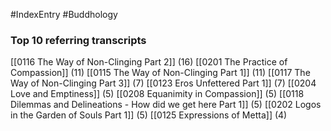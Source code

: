 #IndexEntry #Buddhology

### Top 10 referring transcripts
[[0116 The Way of Non-Clinging Part 2]] (16)
[[0201 The Practice of Compassion]] (11)
[[0115 The Way of Non-Clinging Part 1]] (11)
[[0117 The Way of Non-Clinging Part 3]] (7)
[[0123 Eros Unfettered Part 1]] (7)
[[0204 Love and Emptiness]] (5)
[[0208 Equanimity in Compassion]] (5)
[[0118 Dilemmas and Delineations - How did we get here Part 1]] (5)
[[0202 Logos in the Garden of Souls Part 1]] (5)
[[0125 Expressions of Metta]] (4)

